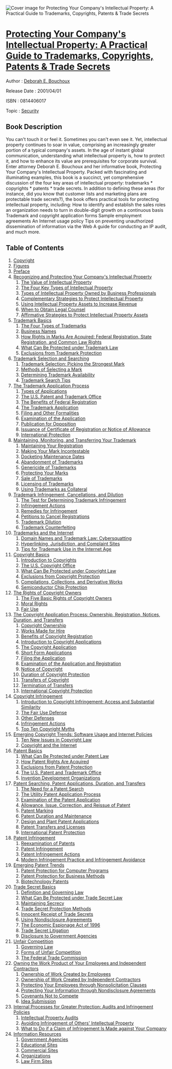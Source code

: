 ![Cover image for Protecting Your Company&#39;s Intellectual Property: A Practical Guide to Trademarks, Copyrights, Patents &amp; Trade Secrets](https://imgdetail.ebookreading.net/cover/cover/security/EB0814406017.jpg)

[Protecting Your Company&#39;s Intellectual Property: A Practical Guide to Trademarks, Copyrights, Patents &amp; Trade Secrets](https://ebookreading.net/view/book/Protecting+Your+Company%26%2339%3Bs+Intellectual+Property%3A+A+Practical+Guide+to+Trademarks%2C+Copyrights%2C+Patents+%26amp%3B+Trade+Secrets-EB0814406017_1.html "Protecting Your Company&#39;s Intellectual Property: A Practical Guide to Trademarks, Copyrights, Patents &amp; Trade Secrets")
====================================================================================================================

Author : [Deborah E. Bouchoux](https://ebookreading.net/search/author/Deborah+E.+Bouchoux)

Release Date : 2001/04/01

ISBN : 0814406017

Topic : [Security](https://ebookreading.net/search/category/security)

Book Description
-----------------

You can't touch it or feel it. Sometimes you can't even see it. Yet, intellectual property continues to soar in value, comprising an increasingly greater portion of a typical company's assets. In the age of instant global communication, understanding what intellectual property is, how to protect it, and how to enhance its value are prerequisites for corporate survival.
Enter attorney Deborah E. Bouchoux and her informative book, Protecting Your Company's Intellectual Property. Packed with fascinating and illuminating examples, this book is a succinct, yet comprehensive discussion of the four key areas of intellectual property: trademarks * copyrights * patents * trade secrets.
In addition to defining these areas (for instance, did you know that customer lists and marketing plans are protectable trade secrets?), the book offers practical tools for protecting intellectual property, including:
How to identify and establish the sales roles an  organization needs to turn in double-digit growth on a continuous  basis
Trademark and copyright application forms
Sample employment agreements
An Internet usage policy
Tips on preventing unauthorized dissemination of information via the Web
A guide for conducting an IP audit, and much more.
              
Table of Contents
-----------------

1. [Copyright](https://ebookreading.net/view/book/Protecting+Your+Company%26%2339%3Bs+Intellectual+Property%3A+A+Practical+Guide+to+Trademarks%2C+Copyrights%2C+Patents+%26amp%3B+Trade+Secrets-EB0814406017_1.html)
1. [Figures](https://ebookreading.net/view/book/Protecting+Your+Company%26%2339%3Bs+Intellectual+Property%3A+A+Practical+Guide+to+Trademarks%2C+Copyrights%2C+Patents+%26amp%3B+Trade+Secrets-EB0814406017_2.html)
1. [Preface](https://ebookreading.net/view/book/Protecting+Your+Company%26%2339%3Bs+Intellectual+Property%3A+A+Practical+Guide+to+Trademarks%2C+Copyrights%2C+Patents+%26amp%3B+Trade+Secrets-EB0814406017_3.html)
1. [Recognizing and Protecting Your Company&#39;s Intellectual Property](https://ebookreading.net/view/book/Protecting+Your+Company%26%2339%3Bs+Intellectual+Property%3A+A+Practical+Guide+to+Trademarks%2C+Copyrights%2C+Patents+%26amp%3B+Trade+Secrets-EB0814406017_4.html)
    1. [The Value of Intellectual Property](https://ebookreading.net/view/book/Protecting+Your+Company%26%2339%3Bs+Intellectual+Property%3A+A+Practical+Guide+to+Trademarks%2C+Copyrights%2C+Patents+%26amp%3B+Trade+Secrets-EB0814406017_5.html)
    1. [The Four Key Types of Intellectual Property](https://ebookreading.net/view/book/Protecting+Your+Company%26%2339%3Bs+Intellectual+Property%3A+A+Practical+Guide+to+Trademarks%2C+Copyrights%2C+Patents+%26amp%3B+Trade+Secrets-EB0814406017_6.html)
    1. [Types of Intellectual Property Owned by Business Professionals](https://ebookreading.net/view/book/Protecting+Your+Company%26%2339%3Bs+Intellectual+Property%3A+A+Practical+Guide+to+Trademarks%2C+Copyrights%2C+Patents+%26amp%3B+Trade+Secrets-EB0814406017_7.html)
    1. [Complementary Strategies to Protect Intellectual Property](https://ebookreading.net/view/book/Protecting+Your+Company%26%2339%3Bs+Intellectual+Property%3A+A+Practical+Guide+to+Trademarks%2C+Copyrights%2C+Patents+%26amp%3B+Trade+Secrets-EB0814406017_8.html)
    1. [Using Intellectual Property Assets to Increase Revenue](https://ebookreading.net/view/book/Protecting+Your+Company%26%2339%3Bs+Intellectual+Property%3A+A+Practical+Guide+to+Trademarks%2C+Copyrights%2C+Patents+%26amp%3B+Trade+Secrets-EB0814406017_9.html)
    1. [When to Obtain Legal Counsel](https://ebookreading.net/view/book/Protecting+Your+Company%26%2339%3Bs+Intellectual+Property%3A+A+Practical+Guide+to+Trademarks%2C+Copyrights%2C+Patents+%26amp%3B+Trade+Secrets-EB0814406017_10.html)
    1. [Affirmative Strategies to Protect Intellectual Property Assets](https://ebookreading.net/view/book/Protecting+Your+Company%26%2339%3Bs+Intellectual+Property%3A+A+Practical+Guide+to+Trademarks%2C+Copyrights%2C+Patents+%26amp%3B+Trade+Secrets-EB0814406017_11.html)
1. [Trademark Basics](https://ebookreading.net/view/book/Protecting+Your+Company%26%2339%3Bs+Intellectual+Property%3A+A+Practical+Guide+to+Trademarks%2C+Copyrights%2C+Patents+%26amp%3B+Trade+Secrets-EB0814406017_12.html)
    1. [The Four Types of Trademarks](https://ebookreading.net/view/book/Protecting+Your+Company%26%2339%3Bs+Intellectual+Property%3A+A+Practical+Guide+to+Trademarks%2C+Copyrights%2C+Patents+%26amp%3B+Trade+Secrets-EB0814406017_13.html)
    1. [Business Names](https://ebookreading.net/view/book/Protecting+Your+Company%26%2339%3Bs+Intellectual+Property%3A+A+Practical+Guide+to+Trademarks%2C+Copyrights%2C+Patents+%26amp%3B+Trade+Secrets-EB0814406017_14.html)
    1. [How Rights in Marks Are Acquired: Federal Registration, State Registration, and Common Law Rights](https://ebookreading.net/view/book/Protecting+Your+Company%26%2339%3Bs+Intellectual+Property%3A+A+Practical+Guide+to+Trademarks%2C+Copyrights%2C+Patents+%26amp%3B+Trade+Secrets-EB0814406017_15.html)
    1. [What Can Be Protected under Trademark Law](https://ebookreading.net/view/book/Protecting+Your+Company%26%2339%3Bs+Intellectual+Property%3A+A+Practical+Guide+to+Trademarks%2C+Copyrights%2C+Patents+%26amp%3B+Trade+Secrets-EB0814406017_16.html)
    1. [Exclusions from Trademark Protection](https://ebookreading.net/view/book/Protecting+Your+Company%26%2339%3Bs+Intellectual+Property%3A+A+Practical+Guide+to+Trademarks%2C+Copyrights%2C+Patents+%26amp%3B+Trade+Secrets-EB0814406017_17.html)
1. [Trademark Selection and Searching](https://ebookreading.net/view/book/Protecting+Your+Company%26%2339%3Bs+Intellectual+Property%3A+A+Practical+Guide+to+Trademarks%2C+Copyrights%2C+Patents+%26amp%3B+Trade+Secrets-EB0814406017_18.html)
    1. [Trademark Selection: Picking the Strongest Mark](https://ebookreading.net/view/book/Protecting+Your+Company%26%2339%3Bs+Intellectual+Property%3A+A+Practical+Guide+to+Trademarks%2C+Copyrights%2C+Patents+%26amp%3B+Trade+Secrets-EB0814406017_19.html)
    1. [Methods of Selecting a Mark](https://ebookreading.net/view/book/Protecting+Your+Company%26%2339%3Bs+Intellectual+Property%3A+A+Practical+Guide+to+Trademarks%2C+Copyrights%2C+Patents+%26amp%3B+Trade+Secrets-EB0814406017_20.html)
    1. [Determining Trademark Availability](https://ebookreading.net/view/book/Protecting+Your+Company%26%2339%3Bs+Intellectual+Property%3A+A+Practical+Guide+to+Trademarks%2C+Copyrights%2C+Patents+%26amp%3B+Trade+Secrets-EB0814406017_21.html)
    1. [Trademark Search Tips](https://ebookreading.net/view/book/Protecting+Your+Company%26%2339%3Bs+Intellectual+Property%3A+A+Practical+Guide+to+Trademarks%2C+Copyrights%2C+Patents+%26amp%3B+Trade+Secrets-EB0814406017_22.html)
1. [The Trademark Application Process](https://ebookreading.net/view/book/Protecting+Your+Company%26%2339%3Bs+Intellectual+Property%3A+A+Practical+Guide+to+Trademarks%2C+Copyrights%2C+Patents+%26amp%3B+Trade+Secrets-EB0814406017_23.html)
    1. [Types of Applications](https://ebookreading.net/view/book/Protecting+Your+Company%26%2339%3Bs+Intellectual+Property%3A+A+Practical+Guide+to+Trademarks%2C+Copyrights%2C+Patents+%26amp%3B+Trade+Secrets-EB0814406017_24.html)
    1. [The U.S. Patent and Trademark Office](https://ebookreading.net/view/book/Protecting+Your+Company%26%2339%3Bs+Intellectual+Property%3A+A+Practical+Guide+to+Trademarks%2C+Copyrights%2C+Patents+%26amp%3B+Trade+Secrets-EB0814406017_25.html)
    1. [The Benefits of Federal Registration](https://ebookreading.net/view/book/Protecting+Your+Company%26%2339%3Bs+Intellectual+Property%3A+A+Practical+Guide+to+Trademarks%2C+Copyrights%2C+Patents+%26amp%3B+Trade+Secrets-EB0814406017_26.html)
    1. [The Trademark Application](https://ebookreading.net/view/book/Protecting+Your+Company%26%2339%3Bs+Intellectual+Property%3A+A+Practical+Guide+to+Trademarks%2C+Copyrights%2C+Patents+%26amp%3B+Trade+Secrets-EB0814406017_27.html)
    1. [Filing and Other Formalities](https://ebookreading.net/view/book/Protecting+Your+Company%26%2339%3Bs+Intellectual+Property%3A+A+Practical+Guide+to+Trademarks%2C+Copyrights%2C+Patents+%26amp%3B+Trade+Secrets-EB0814406017_28.html)
    1. [Examination of the Application](https://ebookreading.net/view/book/Protecting+Your+Company%26%2339%3Bs+Intellectual+Property%3A+A+Practical+Guide+to+Trademarks%2C+Copyrights%2C+Patents+%26amp%3B+Trade+Secrets-EB0814406017_29.html)
    1. [Publication for Opposition](https://ebookreading.net/view/book/Protecting+Your+Company%26%2339%3Bs+Intellectual+Property%3A+A+Practical+Guide+to+Trademarks%2C+Copyrights%2C+Patents+%26amp%3B+Trade+Secrets-EB0814406017_30.html)
    1. [Issuance of Certificate of Registration or Notice of Allowance](https://ebookreading.net/view/book/Protecting+Your+Company%26%2339%3Bs+Intellectual+Property%3A+A+Practical+Guide+to+Trademarks%2C+Copyrights%2C+Patents+%26amp%3B+Trade+Secrets-EB0814406017_31.html)
    1. [International Protection](https://ebookreading.net/view/book/Protecting+Your+Company%26%2339%3Bs+Intellectual+Property%3A+A+Practical+Guide+to+Trademarks%2C+Copyrights%2C+Patents+%26amp%3B+Trade+Secrets-EB0814406017_32.html)
1. [Maintaining, Monitoring, and Transferring Your Trademark](https://ebookreading.net/view/book/Protecting+Your+Company%26%2339%3Bs+Intellectual+Property%3A+A+Practical+Guide+to+Trademarks%2C+Copyrights%2C+Patents+%26amp%3B+Trade+Secrets-EB0814406017_33.html)
    1. [Maintaining Your Registration](https://ebookreading.net/view/book/Protecting+Your+Company%26%2339%3Bs+Intellectual+Property%3A+A+Practical+Guide+to+Trademarks%2C+Copyrights%2C+Patents+%26amp%3B+Trade+Secrets-EB0814406017_34.html)
    1. [Making Your Mark Incontestable](https://ebookreading.net/view/book/Protecting+Your+Company%26%2339%3Bs+Intellectual+Property%3A+A+Practical+Guide+to+Trademarks%2C+Copyrights%2C+Patents+%26amp%3B+Trade+Secrets-EB0814406017_35.html)
    1. [Docketing Maintenance Dates](https://ebookreading.net/view/book/Protecting+Your+Company%26%2339%3Bs+Intellectual+Property%3A+A+Practical+Guide+to+Trademarks%2C+Copyrights%2C+Patents+%26amp%3B+Trade+Secrets-EB0814406017_36.html)
    1. [Abandonment of Trademarks](https://ebookreading.net/view/book/Protecting+Your+Company%26%2339%3Bs+Intellectual+Property%3A+A+Practical+Guide+to+Trademarks%2C+Copyrights%2C+Patents+%26amp%3B+Trade+Secrets-EB0814406017_37.html)
    1. [Genericide of Trademarks](https://ebookreading.net/view/book/Protecting+Your+Company%26%2339%3Bs+Intellectual+Property%3A+A+Practical+Guide+to+Trademarks%2C+Copyrights%2C+Patents+%26amp%3B+Trade+Secrets-EB0814406017_38.html)
    1. [Protecting Your Marks](https://ebookreading.net/view/book/Protecting+Your+Company%26%2339%3Bs+Intellectual+Property%3A+A+Practical+Guide+to+Trademarks%2C+Copyrights%2C+Patents+%26amp%3B+Trade+Secrets-EB0814406017_39.html)
    1. [Sale of Trademarks](https://ebookreading.net/view/book/Protecting+Your+Company%26%2339%3Bs+Intellectual+Property%3A+A+Practical+Guide+to+Trademarks%2C+Copyrights%2C+Patents+%26amp%3B+Trade+Secrets-EB0814406017_40.html)
    1. [Licensing of Trademarks](https://ebookreading.net/view/book/Protecting+Your+Company%26%2339%3Bs+Intellectual+Property%3A+A+Practical+Guide+to+Trademarks%2C+Copyrights%2C+Patents+%26amp%3B+Trade+Secrets-EB0814406017_41.html)
    1. [Using Trademarks as Collateral](https://ebookreading.net/view/book/Protecting+Your+Company%26%2339%3Bs+Intellectual+Property%3A+A+Practical+Guide+to+Trademarks%2C+Copyrights%2C+Patents+%26amp%3B+Trade+Secrets-EB0814406017_42.html)
1. [Trademark Infringement, Cancellations, and Dilution](https://ebookreading.net/view/book/Protecting+Your+Company%26%2339%3Bs+Intellectual+Property%3A+A+Practical+Guide+to+Trademarks%2C+Copyrights%2C+Patents+%26amp%3B+Trade+Secrets-EB0814406017_43.html)
    1. [The Test for Determining Trademark Infringement](https://ebookreading.net/view/book/Protecting+Your+Company%26%2339%3Bs+Intellectual+Property%3A+A+Practical+Guide+to+Trademarks%2C+Copyrights%2C+Patents+%26amp%3B+Trade+Secrets-EB0814406017_44.html)
    1. [Infringement Actions](https://ebookreading.net/view/book/Protecting+Your+Company%26%2339%3Bs+Intellectual+Property%3A+A+Practical+Guide+to+Trademarks%2C+Copyrights%2C+Patents+%26amp%3B+Trade+Secrets-EB0814406017_45.html)
    1. [Remedies for Infringement](https://ebookreading.net/view/book/Protecting+Your+Company%26%2339%3Bs+Intellectual+Property%3A+A+Practical+Guide+to+Trademarks%2C+Copyrights%2C+Patents+%26amp%3B+Trade+Secrets-EB0814406017_46.html)
    1. [Petitions to Cancel Registrations](https://ebookreading.net/view/book/Protecting+Your+Company%26%2339%3Bs+Intellectual+Property%3A+A+Practical+Guide+to+Trademarks%2C+Copyrights%2C+Patents+%26amp%3B+Trade+Secrets-EB0814406017_47.html)
    1. [Trademark Dilution](https://ebookreading.net/view/book/Protecting+Your+Company%26%2339%3Bs+Intellectual+Property%3A+A+Practical+Guide+to+Trademarks%2C+Copyrights%2C+Patents+%26amp%3B+Trade+Secrets-EB0814406017_48.html)
    1. [Trademark Counterfeiting](https://ebookreading.net/view/book/Protecting+Your+Company%26%2339%3Bs+Intellectual+Property%3A+A+Practical+Guide+to+Trademarks%2C+Copyrights%2C+Patents+%26amp%3B+Trade+Secrets-EB0814406017_49.html)
1. [Trademarks and the Internet](https://ebookreading.net/view/book/Protecting+Your+Company%26%2339%3Bs+Intellectual+Property%3A+A+Practical+Guide+to+Trademarks%2C+Copyrights%2C+Patents+%26amp%3B+Trade+Secrets-EB0814406017_50.html)
    1. [Domain Names and Trademark Law: Cybersquatting](https://ebookreading.net/view/book/Protecting+Your+Company%26%2339%3Bs+Intellectual+Property%3A+A+Practical+Guide+to+Trademarks%2C+Copyrights%2C+Patents+%26amp%3B+Trade+Secrets-EB0814406017_51.html)
    1. [Hyperlinking, Jurisdiction, and Complaint Sites](https://ebookreading.net/view/book/Protecting+Your+Company%26%2339%3Bs+Intellectual+Property%3A+A+Practical+Guide+to+Trademarks%2C+Copyrights%2C+Patents+%26amp%3B+Trade+Secrets-EB0814406017_52.html)
    1. [Tips for Trademark Use in the Internet Age](https://ebookreading.net/view/book/Protecting+Your+Company%26%2339%3Bs+Intellectual+Property%3A+A+Practical+Guide+to+Trademarks%2C+Copyrights%2C+Patents+%26amp%3B+Trade+Secrets-EB0814406017_53.html)
1. [Copyright Basics](https://ebookreading.net/view/book/Protecting+Your+Company%26%2339%3Bs+Intellectual+Property%3A+A+Practical+Guide+to+Trademarks%2C+Copyrights%2C+Patents+%26amp%3B+Trade+Secrets-EB0814406017_54.html)
    1. [Introduction to Copyrights](https://ebookreading.net/view/book/Protecting+Your+Company%26%2339%3Bs+Intellectual+Property%3A+A+Practical+Guide+to+Trademarks%2C+Copyrights%2C+Patents+%26amp%3B+Trade+Secrets-EB0814406017_55.html)
    1. [The U.S. Copyright Office](https://ebookreading.net/view/book/Protecting+Your+Company%26%2339%3Bs+Intellectual+Property%3A+A+Practical+Guide+to+Trademarks%2C+Copyrights%2C+Patents+%26amp%3B+Trade+Secrets-EB0814406017_56.html)
    1. [What Can Be Protected under Copyright Law](https://ebookreading.net/view/book/Protecting+Your+Company%26%2339%3Bs+Intellectual+Property%3A+A+Practical+Guide+to+Trademarks%2C+Copyrights%2C+Patents+%26amp%3B+Trade+Secrets-EB0814406017_57.html)
    1. [Exclusions from Copyright Protection](https://ebookreading.net/view/book/Protecting+Your+Company%26%2339%3Bs+Intellectual+Property%3A+A+Practical+Guide+to+Trademarks%2C+Copyrights%2C+Patents+%26amp%3B+Trade+Secrets-EB0814406017_58.html)
    1. [Compilations, Collections, and Derivative Works](https://ebookreading.net/view/book/Protecting+Your+Company%26%2339%3Bs+Intellectual+Property%3A+A+Practical+Guide+to+Trademarks%2C+Copyrights%2C+Patents+%26amp%3B+Trade+Secrets-EB0814406017_59.html)
    1. [Semiconductor Chip Protection](https://ebookreading.net/view/book/Protecting+Your+Company%26%2339%3Bs+Intellectual+Property%3A+A+Practical+Guide+to+Trademarks%2C+Copyrights%2C+Patents+%26amp%3B+Trade+Secrets-EB0814406017_60.html)
1. [The Rights of Copyright Owners](https://ebookreading.net/view/book/Protecting+Your+Company%26%2339%3Bs+Intellectual+Property%3A+A+Practical+Guide+to+Trademarks%2C+Copyrights%2C+Patents+%26amp%3B+Trade+Secrets-EB0814406017_61.html)
    1. [The Five Basic Rights of Copyright Owners](https://ebookreading.net/view/book/Protecting+Your+Company%26%2339%3Bs+Intellectual+Property%3A+A+Practical+Guide+to+Trademarks%2C+Copyrights%2C+Patents+%26amp%3B+Trade+Secrets-EB0814406017_62.html)
    1. [Moral Rights](https://ebookreading.net/view/book/Protecting+Your+Company%26%2339%3Bs+Intellectual+Property%3A+A+Practical+Guide+to+Trademarks%2C+Copyrights%2C+Patents+%26amp%3B+Trade+Secrets-EB0814406017_63.html)
    1. [Fair Use](https://ebookreading.net/view/book/Protecting+Your+Company%26%2339%3Bs+Intellectual+Property%3A+A+Practical+Guide+to+Trademarks%2C+Copyrights%2C+Patents+%26amp%3B+Trade+Secrets-EB0814406017_64.html)
1. [The Copyright Application Process: Ownership, Registration, Notices, Duration, and Transfers](https://ebookreading.net/view/book/Protecting+Your+Company%26%2339%3Bs+Intellectual+Property%3A+A+Practical+Guide+to+Trademarks%2C+Copyrights%2C+Patents+%26amp%3B+Trade+Secrets-EB0814406017_65.html)
    1. [Copyright Ownership](https://ebookreading.net/view/book/Protecting+Your+Company%26%2339%3Bs+Intellectual+Property%3A+A+Practical+Guide+to+Trademarks%2C+Copyrights%2C+Patents+%26amp%3B+Trade+Secrets-EB0814406017_66.html)
    1. [Works Made for Hire](https://ebookreading.net/view/book/Protecting+Your+Company%26%2339%3Bs+Intellectual+Property%3A+A+Practical+Guide+to+Trademarks%2C+Copyrights%2C+Patents+%26amp%3B+Trade+Secrets-EB0814406017_67.html)
    1. [Benefits of Copyright Registration](https://ebookreading.net/view/book/Protecting+Your+Company%26%2339%3Bs+Intellectual+Property%3A+A+Practical+Guide+to+Trademarks%2C+Copyrights%2C+Patents+%26amp%3B+Trade+Secrets-EB0814406017_68.html)
    1. [Introduction to Copyright Applications](https://ebookreading.net/view/book/Protecting+Your+Company%26%2339%3Bs+Intellectual+Property%3A+A+Practical+Guide+to+Trademarks%2C+Copyrights%2C+Patents+%26amp%3B+Trade+Secrets-EB0814406017_70.html)
    1. [The Copyright Application](https://ebookreading.net/view/book/Protecting+Your+Company%26%2339%3Bs+Intellectual+Property%3A+A+Practical+Guide+to+Trademarks%2C+Copyrights%2C+Patents+%26amp%3B+Trade+Secrets-EB0814406017_71.html)
    1. [Short Form Applications](https://ebookreading.net/view/book/Protecting+Your+Company%26%2339%3Bs+Intellectual+Property%3A+A+Practical+Guide+to+Trademarks%2C+Copyrights%2C+Patents+%26amp%3B+Trade+Secrets-EB0814406017_0.html)
    1. [Filing the Application](https://ebookreading.net/view/book/Protecting+Your+Company%26%2339%3Bs+Intellectual+Property%3A+A+Practical+Guide+to+Trademarks%2C+Copyrights%2C+Patents+%26amp%3B+Trade+Secrets-EB0814406017_73.html)
    1. [Examination of the Application and Registration](https://ebookreading.net/view/book/Protecting+Your+Company%26%2339%3Bs+Intellectual+Property%3A+A+Practical+Guide+to+Trademarks%2C+Copyrights%2C+Patents+%26amp%3B+Trade+Secrets-EB0814406017_0.html)
    1. [Notice of Copyright](https://ebookreading.net/view/book/Protecting+Your+Company%26%2339%3Bs+Intellectual+Property%3A+A+Practical+Guide+to+Trademarks%2C+Copyrights%2C+Patents+%26amp%3B+Trade+Secrets-EB0814406017_74.html)
    1. [Duration of Copyright Protection](https://ebookreading.net/view/book/Protecting+Your+Company%26%2339%3Bs+Intellectual+Property%3A+A+Practical+Guide+to+Trademarks%2C+Copyrights%2C+Patents+%26amp%3B+Trade+Secrets-EB0814406017_76.html)
    1. [Transfers of Copyright](https://ebookreading.net/view/book/Protecting+Your+Company%26%2339%3Bs+Intellectual+Property%3A+A+Practical+Guide+to+Trademarks%2C+Copyrights%2C+Patents+%26amp%3B+Trade+Secrets-EB0814406017_77.html)
    1. [Termination of Transfers](https://ebookreading.net/view/book/Protecting+Your+Company%26%2339%3Bs+Intellectual+Property%3A+A+Practical+Guide+to+Trademarks%2C+Copyrights%2C+Patents+%26amp%3B+Trade+Secrets-EB0814406017_78.html)
    1. [International Copyright Protection](https://ebookreading.net/view/book/Protecting+Your+Company%26%2339%3Bs+Intellectual+Property%3A+A+Practical+Guide+to+Trademarks%2C+Copyrights%2C+Patents+%26amp%3B+Trade+Secrets-EB0814406017_79.html)
1. [Copyright Infringement](https://ebookreading.net/view/book/Protecting+Your+Company%26%2339%3Bs+Intellectual+Property%3A+A+Practical+Guide+to+Trademarks%2C+Copyrights%2C+Patents+%26amp%3B+Trade+Secrets-EB0814406017_80.html)
    1. [Introduction to Copyright Infringement: Access and Substantial Similarity](https://ebookreading.net/view/book/Protecting+Your+Company%26%2339%3Bs+Intellectual+Property%3A+A+Practical+Guide+to+Trademarks%2C+Copyrights%2C+Patents+%26amp%3B+Trade+Secrets-EB0814406017_0.html)
    1. [The Fair Use Defense](https://ebookreading.net/view/book/Protecting+Your+Company%26%2339%3Bs+Intellectual+Property%3A+A+Practical+Guide+to+Trademarks%2C+Copyrights%2C+Patents+%26amp%3B+Trade+Secrets-EB0814406017_81.html)
    1. [Other Defenses](https://ebookreading.net/view/book/Protecting+Your+Company%26%2339%3Bs+Intellectual+Property%3A+A+Practical+Guide+to+Trademarks%2C+Copyrights%2C+Patents+%26amp%3B+Trade+Secrets-EB0814406017_82.html)
    1. [Infringement Actions](https://ebookreading.net/view/book/Protecting+Your+Company%26%2339%3Bs+Intellectual+Property%3A+A+Practical+Guide+to+Trademarks%2C+Copyrights%2C+Patents+%26amp%3B+Trade+Secrets-EB0814406017_83.html)
    1. [Top Ten Copyright Myths](https://ebookreading.net/view/book/Protecting+Your+Company%26%2339%3Bs+Intellectual+Property%3A+A+Practical+Guide+to+Trademarks%2C+Copyrights%2C+Patents+%26amp%3B+Trade+Secrets-EB0814406017_84.html)
1. [Emerging Copyright Trends: Software Usage and Internet Policies](https://ebookreading.net/view/book/Protecting+Your+Company%26%2339%3Bs+Intellectual+Property%3A+A+Practical+Guide+to+Trademarks%2C+Copyrights%2C+Patents+%26amp%3B+Trade+Secrets-EB0814406017_85.html)
    1. [Ten New Issues in Copyright Law](https://ebookreading.net/view/book/Protecting+Your+Company%26%2339%3Bs+Intellectual+Property%3A+A+Practical+Guide+to+Trademarks%2C+Copyrights%2C+Patents+%26amp%3B+Trade+Secrets-EB0814406017_86.html)
    1. [Copyright and the Internet](https://ebookreading.net/view/book/Protecting+Your+Company%26%2339%3Bs+Intellectual+Property%3A+A+Practical+Guide+to+Trademarks%2C+Copyrights%2C+Patents+%26amp%3B+Trade+Secrets-EB0814406017_87.html)
1. [Patent Basics](https://ebookreading.net/view/book/Protecting+Your+Company%26%2339%3Bs+Intellectual+Property%3A+A+Practical+Guide+to+Trademarks%2C+Copyrights%2C+Patents+%26amp%3B+Trade+Secrets-EB0814406017_88.html)
    1. [What Can Be Protected under Patent Law](https://ebookreading.net/view/book/Protecting+Your+Company%26%2339%3Bs+Intellectual+Property%3A+A+Practical+Guide+to+Trademarks%2C+Copyrights%2C+Patents+%26amp%3B+Trade+Secrets-EB0814406017_89.html)
    1. [How Patent Rights Are Acquired](https://ebookreading.net/view/book/Protecting+Your+Company%26%2339%3Bs+Intellectual+Property%3A+A+Practical+Guide+to+Trademarks%2C+Copyrights%2C+Patents+%26amp%3B+Trade+Secrets-EB0814406017_90.html)
    1. [Exclusions from Patent Protection](https://ebookreading.net/view/book/Protecting+Your+Company%26%2339%3Bs+Intellectual+Property%3A+A+Practical+Guide+to+Trademarks%2C+Copyrights%2C+Patents+%26amp%3B+Trade+Secrets-EB0814406017_92.html)
    1. [The U.S. Patent and Trademark Office](https://ebookreading.net/view/book/Protecting+Your+Company%26%2339%3Bs+Intellectual+Property%3A+A+Practical+Guide+to+Trademarks%2C+Copyrights%2C+Patents+%26amp%3B+Trade+Secrets-EB0814406017_93.html)
    1. [Invention Development Organizations](https://ebookreading.net/view/book/Protecting+Your+Company%26%2339%3Bs+Intellectual+Property%3A+A+Practical+Guide+to+Trademarks%2C+Copyrights%2C+Patents+%26amp%3B+Trade+Secrets-EB0814406017_94.html)
1. [Patent Searching, Patent Applications, Duration, and Transfers](https://ebookreading.net/view/book/Protecting+Your+Company%26%2339%3Bs+Intellectual+Property%3A+A+Practical+Guide+to+Trademarks%2C+Copyrights%2C+Patents+%26amp%3B+Trade+Secrets-EB0814406017_95.html)
    1. [The Need for a Patent Search](https://ebookreading.net/view/book/Protecting+Your+Company%26%2339%3Bs+Intellectual+Property%3A+A+Practical+Guide+to+Trademarks%2C+Copyrights%2C+Patents+%26amp%3B+Trade+Secrets-EB0814406017_96.html)
    1. [The Utility Patent Application Process](https://ebookreading.net/view/book/Protecting+Your+Company%26%2339%3Bs+Intellectual+Property%3A+A+Practical+Guide+to+Trademarks%2C+Copyrights%2C+Patents+%26amp%3B+Trade+Secrets-EB0814406017_0.html)
    1. [Examination of the Patent Application](https://ebookreading.net/view/book/Protecting+Your+Company%26%2339%3Bs+Intellectual+Property%3A+A+Practical+Guide+to+Trademarks%2C+Copyrights%2C+Patents+%26amp%3B+Trade+Secrets-EB0814406017_97.html)
    1. [Allowance, Issue, Correction, and Reissue of Patent](https://ebookreading.net/view/book/Protecting+Your+Company%26%2339%3Bs+Intellectual+Property%3A+A+Practical+Guide+to+Trademarks%2C+Copyrights%2C+Patents+%26amp%3B+Trade+Secrets-EB0814406017_98.html)
    1. [Patent Marking](https://ebookreading.net/view/book/Protecting+Your+Company%26%2339%3Bs+Intellectual+Property%3A+A+Practical+Guide+to+Trademarks%2C+Copyrights%2C+Patents+%26amp%3B+Trade+Secrets-EB0814406017_99.html)
    1. [Patent Duration and Maintenance](https://ebookreading.net/view/book/Protecting+Your+Company%26%2339%3Bs+Intellectual+Property%3A+A+Practical+Guide+to+Trademarks%2C+Copyrights%2C+Patents+%26amp%3B+Trade+Secrets-EB0814406017_100.html)
    1. [Design and Plant Patent Applications](https://ebookreading.net/view/book/Protecting+Your+Company%26%2339%3Bs+Intellectual+Property%3A+A+Practical+Guide+to+Trademarks%2C+Copyrights%2C+Patents+%26amp%3B+Trade+Secrets-EB0814406017_101.html)
    1. [Patent Transfers and Licenses](https://ebookreading.net/view/book/Protecting+Your+Company%26%2339%3Bs+Intellectual+Property%3A+A+Practical+Guide+to+Trademarks%2C+Copyrights%2C+Patents+%26amp%3B+Trade+Secrets-EB0814406017_102.html)
    1. [International Patent Protection](https://ebookreading.net/view/book/Protecting+Your+Company%26%2339%3Bs+Intellectual+Property%3A+A+Practical+Guide+to+Trademarks%2C+Copyrights%2C+Patents+%26amp%3B+Trade+Secrets-EB0814406017_103.html)
1. [Patent Infringement](https://ebookreading.net/view/book/Protecting+Your+Company%26%2339%3Bs+Intellectual+Property%3A+A+Practical+Guide+to+Trademarks%2C+Copyrights%2C+Patents+%26amp%3B+Trade+Secrets-EB0814406017_104.html)
    1. [Reexamination of Patents](https://ebookreading.net/view/book/Protecting+Your+Company%26%2339%3Bs+Intellectual+Property%3A+A+Practical+Guide+to+Trademarks%2C+Copyrights%2C+Patents+%26amp%3B+Trade+Secrets-EB0814406017_105.html)
    1. [Patent Infringement](https://ebookreading.net/view/book/Protecting+Your+Company%26%2339%3Bs+Intellectual+Property%3A+A+Practical+Guide+to+Trademarks%2C+Copyrights%2C+Patents+%26amp%3B+Trade+Secrets-EB0814406017_106.html)
    1. [Patent Infringement Actions](https://ebookreading.net/view/book/Protecting+Your+Company%26%2339%3Bs+Intellectual+Property%3A+A+Practical+Guide+to+Trademarks%2C+Copyrights%2C+Patents+%26amp%3B+Trade+Secrets-EB0814406017_107.html)
    1. [Modern Infringement Practice and Infringement Avoidance](https://ebookreading.net/view/book/Protecting+Your+Company%26%2339%3Bs+Intellectual+Property%3A+A+Practical+Guide+to+Trademarks%2C+Copyrights%2C+Patents+%26amp%3B+Trade+Secrets-EB0814406017_108.html)
1. [Emerging Patent Trends](https://ebookreading.net/view/book/Protecting+Your+Company%26%2339%3Bs+Intellectual+Property%3A+A+Practical+Guide+to+Trademarks%2C+Copyrights%2C+Patents+%26amp%3B+Trade+Secrets-EB0814406017_109.html)
    1. [Patent Protection for Computer Programs](https://ebookreading.net/view/book/Protecting+Your+Company%26%2339%3Bs+Intellectual+Property%3A+A+Practical+Guide+to+Trademarks%2C+Copyrights%2C+Patents+%26amp%3B+Trade+Secrets-EB0814406017_110.html)
    1. [Patent Protection for Business Methods](https://ebookreading.net/view/book/Protecting+Your+Company%26%2339%3Bs+Intellectual+Property%3A+A+Practical+Guide+to+Trademarks%2C+Copyrights%2C+Patents+%26amp%3B+Trade+Secrets-EB0814406017_111.html)
    1. [Biotechnology Patents](https://ebookreading.net/view/book/Protecting+Your+Company%26%2339%3Bs+Intellectual+Property%3A+A+Practical+Guide+to+Trademarks%2C+Copyrights%2C+Patents+%26amp%3B+Trade+Secrets-EB0814406017_112.html)
1. [Trade Secret Basics](https://ebookreading.net/view/book/Protecting+Your+Company%26%2339%3Bs+Intellectual+Property%3A+A+Practical+Guide+to+Trademarks%2C+Copyrights%2C+Patents+%26amp%3B+Trade+Secrets-EB0814406017_113.html)
    1. [Definition and Governing Law](https://ebookreading.net/view/book/Protecting+Your+Company%26%2339%3Bs+Intellectual+Property%3A+A+Practical+Guide+to+Trademarks%2C+Copyrights%2C+Patents+%26amp%3B+Trade+Secrets-EB0814406017_114.html)
    1. [What Can Be Protected under Trade Secret Law](https://ebookreading.net/view/book/Protecting+Your+Company%26%2339%3Bs+Intellectual+Property%3A+A+Practical+Guide+to+Trademarks%2C+Copyrights%2C+Patents+%26amp%3B+Trade+Secrets-EB0814406017_115.html)
    1. [Maintaining Secrecy](https://ebookreading.net/view/book/Protecting+Your+Company%26%2339%3Bs+Intellectual+Property%3A+A+Practical+Guide+to+Trademarks%2C+Copyrights%2C+Patents+%26amp%3B+Trade+Secrets-EB0814406017_116.html)
    1. [Trade Secret Protection Methods](https://ebookreading.net/view/book/Protecting+Your+Company%26%2339%3Bs+Intellectual+Property%3A+A+Practical+Guide+to+Trademarks%2C+Copyrights%2C+Patents+%26amp%3B+Trade+Secrets-EB0814406017_117.html)
    1. [Innocent Receipt of Trade Secrets](https://ebookreading.net/view/book/Protecting+Your+Company%26%2339%3Bs+Intellectual+Property%3A+A+Practical+Guide+to+Trademarks%2C+Copyrights%2C+Patents+%26amp%3B+Trade+Secrets-EB0814406017_119.html)
    1. [Using Nondisclosure Agreements](https://ebookreading.net/view/book/Protecting+Your+Company%26%2339%3Bs+Intellectual+Property%3A+A+Practical+Guide+to+Trademarks%2C+Copyrights%2C+Patents+%26amp%3B+Trade+Secrets-EB0814406017_120.html)
    1. [The Economic Espionage Act of 1996](https://ebookreading.net/view/book/Protecting+Your+Company%26%2339%3Bs+Intellectual+Property%3A+A+Practical+Guide+to+Trademarks%2C+Copyrights%2C+Patents+%26amp%3B+Trade+Secrets-EB0814406017_0.html)
    1. [Trade Secret Litigation](https://ebookreading.net/view/book/Protecting+Your+Company%26%2339%3Bs+Intellectual+Property%3A+A+Practical+Guide+to+Trademarks%2C+Copyrights%2C+Patents+%26amp%3B+Trade+Secrets-EB0814406017_121.html)
    1. [Disclosure to Government Agencies](https://ebookreading.net/view/book/Protecting+Your+Company%26%2339%3Bs+Intellectual+Property%3A+A+Practical+Guide+to+Trademarks%2C+Copyrights%2C+Patents+%26amp%3B+Trade+Secrets-EB0814406017_122.html)
1. [Unfair Competition](https://ebookreading.net/view/book/Protecting+Your+Company%26%2339%3Bs+Intellectual+Property%3A+A+Practical+Guide+to+Trademarks%2C+Copyrights%2C+Patents+%26amp%3B+Trade+Secrets-EB0814406017_123.html)
    1. [Governing Law](https://ebookreading.net/view/book/Protecting+Your+Company%26%2339%3Bs+Intellectual+Property%3A+A+Practical+Guide+to+Trademarks%2C+Copyrights%2C+Patents+%26amp%3B+Trade+Secrets-EB0814406017_124.html)
    1. [Forms of Unfair Competition](https://ebookreading.net/view/book/Protecting+Your+Company%26%2339%3Bs+Intellectual+Property%3A+A+Practical+Guide+to+Trademarks%2C+Copyrights%2C+Patents+%26amp%3B+Trade+Secrets-EB0814406017_125.html)
    1. [The Federal Trade Commission](https://ebookreading.net/view/book/Protecting+Your+Company%26%2339%3Bs+Intellectual+Property%3A+A+Practical+Guide+to+Trademarks%2C+Copyrights%2C+Patents+%26amp%3B+Trade+Secrets-EB0814406017_126.html)
1. [Owning the Work Product of Your Employees and Independent Contractors](https://ebookreading.net/view/book/Protecting+Your+Company%26%2339%3Bs+Intellectual+Property%3A+A+Practical+Guide+to+Trademarks%2C+Copyrights%2C+Patents+%26amp%3B+Trade+Secrets-EB0814406017_127.html)
    1. [Ownership of Work Created by Employees](https://ebookreading.net/view/book/Protecting+Your+Company%26%2339%3Bs+Intellectual+Property%3A+A+Practical+Guide+to+Trademarks%2C+Copyrights%2C+Patents+%26amp%3B+Trade+Secrets-EB0814406017_128.html)
    1. [Ownership of Work Created by Independent Contractors](https://ebookreading.net/view/book/Protecting+Your+Company%26%2339%3Bs+Intellectual+Property%3A+A+Practical+Guide+to+Trademarks%2C+Copyrights%2C+Patents+%26amp%3B+Trade+Secrets-EB0814406017_129.html)
    1. [Protecting Your Employees through Nonsolicitation Clauses](https://ebookreading.net/view/book/Protecting+Your+Company%26%2339%3Bs+Intellectual+Property%3A+A+Practical+Guide+to+Trademarks%2C+Copyrights%2C+Patents+%26amp%3B+Trade+Secrets-EB0814406017_130.html)
    1. [Protecting Your Information through Nondisclosure Agreements](https://ebookreading.net/view/book/Protecting+Your+Company%26%2339%3Bs+Intellectual+Property%3A+A+Practical+Guide+to+Trademarks%2C+Copyrights%2C+Patents+%26amp%3B+Trade+Secrets-EB0814406017_132.html)
    1. [Covenants Not to Compete](https://ebookreading.net/view/book/Protecting+Your+Company%26%2339%3Bs+Intellectual+Property%3A+A+Practical+Guide+to+Trademarks%2C+Copyrights%2C+Patents+%26amp%3B+Trade+Secrets-EB0814406017_133.html)
    1. [Idea Submission](https://ebookreading.net/view/book/Protecting+Your+Company%26%2339%3Bs+Intellectual+Property%3A+A+Practical+Guide+to+Trademarks%2C+Copyrights%2C+Patents+%26amp%3B+Trade+Secrets-EB0814406017_134.html)
1. [Internal Processes for Greater Protection: Audits and Infringement Policies](https://ebookreading.net/view/book/Protecting+Your+Company%26%2339%3Bs+Intellectual+Property%3A+A+Practical+Guide+to+Trademarks%2C+Copyrights%2C+Patents+%26amp%3B+Trade+Secrets-EB0814406017_0.html)
    1. [Intellectual Property Audits](https://ebookreading.net/view/book/Protecting+Your+Company%26%2339%3Bs+Intellectual+Property%3A+A+Practical+Guide+to+Trademarks%2C+Copyrights%2C+Patents+%26amp%3B+Trade+Secrets-EB0814406017_136.html)
    1. [Avoiding Infringement of Others&#39; Intellectual Property](https://ebookreading.net/view/book/Protecting+Your+Company%26%2339%3Bs+Intellectual+Property%3A+A+Practical+Guide+to+Trademarks%2C+Copyrights%2C+Patents+%26amp%3B+Trade+Secrets-EB0814406017_137.html)
    1. [What to Do if a Claim of Infringement Is Made against Your Company](https://ebookreading.net/view/book/Protecting+Your+Company%26%2339%3Bs+Intellectual+Property%3A+A+Practical+Guide+to+Trademarks%2C+Copyrights%2C+Patents+%26amp%3B+Trade+Secrets-EB0814406017_138.html)
1. [Information Resources](https://ebookreading.net/view/book/Protecting+Your+Company%26%2339%3Bs+Intellectual+Property%3A+A+Practical+Guide+to+Trademarks%2C+Copyrights%2C+Patents+%26amp%3B+Trade+Secrets-EB0814406017_139.html)
    1. [Government Agencies](https://ebookreading.net/view/book/Protecting+Your+Company%26%2339%3Bs+Intellectual+Property%3A+A+Practical+Guide+to+Trademarks%2C+Copyrights%2C+Patents+%26amp%3B+Trade+Secrets-EB0814406017_140.html)
    1. [Educational Sites](https://ebookreading.net/view/book/Protecting+Your+Company%26%2339%3Bs+Intellectual+Property%3A+A+Practical+Guide+to+Trademarks%2C+Copyrights%2C+Patents+%26amp%3B+Trade+Secrets-EB0814406017_141.html)
    1. [Commercial Sites](https://ebookreading.net/view/book/Protecting+Your+Company%26%2339%3Bs+Intellectual+Property%3A+A+Practical+Guide+to+Trademarks%2C+Copyrights%2C+Patents+%26amp%3B+Trade+Secrets-EB0814406017_142.html)
    1. [Organizations](https://ebookreading.net/view/book/Protecting+Your+Company%26%2339%3Bs+Intellectual+Property%3A+A+Practical+Guide+to+Trademarks%2C+Copyrights%2C+Patents+%26amp%3B+Trade+Secrets-EB0814406017_143.html)
    1. [Law Firm Sites](https://ebookreading.net/view/book/Protecting+Your+Company%26%2339%3Bs+Intellectual+Property%3A+A+Practical+Guide+to+Trademarks%2C+Copyrights%2C+Patents+%26amp%3B+Trade+Secrets-EB0814406017_0.html)
